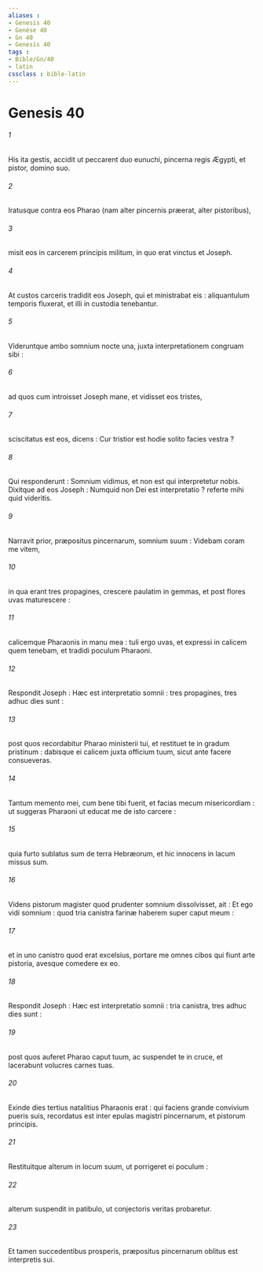```yaml
---
aliases : 
- Genesis 40
- Genèse 40
- Gn 40
- Genesis 40
tags : 
- Bible/Gn/40
- latin
cssclass : bible-latin
---
```


# Genesis 40

###### 1
His ita gestis, accidit ut peccarent duo eunuchi, pincerna regis Ægypti, et pistor, domino suo.
###### 2
Iratusque contra eos Pharao (nam alter pincernis præerat, alter pistoribus),
###### 3
misit eos in carcerem principis militum, in quo erat vinctus et Joseph.
###### 4
At custos carceris tradidit eos Joseph, qui et ministrabat eis : aliquantulum temporis fluxerat, et illi in custodia tenebantur.
###### 5
Videruntque ambo somnium nocte una, juxta interpretationem congruam sibi :
###### 6
ad quos cum introisset Joseph mane, et vidisset eos tristes,
###### 7
sciscitatus est eos, dicens : Cur tristior est hodie solito facies vestra ?
###### 8
Qui responderunt : Somnium vidimus, et non est qui interpretetur nobis. Dixitque ad eos Joseph : Numquid non Dei est interpretatio ? referte mihi quid videritis.
###### 9
Narravit prior, præpositus pincernarum, somnium suum : Videbam coram me vitem,
###### 10
in qua erant tres propagines, crescere paulatim in gemmas, et post flores uvas maturescere :
###### 11
calicemque Pharaonis in manu mea : tuli ergo uvas, et expressi in calicem quem tenebam, et tradidi poculum Pharaoni.
###### 12
Respondit Joseph : Hæc est interpretatio somnii : tres propagines, tres adhuc dies sunt :
###### 13
post quos recordabitur Pharao ministerii tui, et restituet te in gradum pristinum : dabisque ei calicem juxta officium tuum, sicut ante facere consueveras.
###### 14
Tantum memento mei, cum bene tibi fuerit, et facias mecum misericordiam : ut suggeras Pharaoni ut educat me de isto carcere :
###### 15
quia furto sublatus sum de terra Hebræorum, et hic innocens in lacum missus sum.
###### 16
Videns pistorum magister quod prudenter somnium dissolvisset, ait : Et ego vidi somnium : quod tria canistra farinæ haberem super caput meum :
###### 17
et in uno canistro quod erat excelsius, portare me omnes cibos qui fiunt arte pistoria, avesque comedere ex eo.
###### 18
Respondit Joseph : Hæc est interpretatio somnii : tria canistra, tres adhuc dies sunt :
###### 19
post quos auferet Pharao caput tuum, ac suspendet te in cruce, et lacerabunt volucres carnes tuas.
###### 20
Exinde dies tertius natalitius Pharaonis erat : qui faciens grande convivium pueris suis, recordatus est inter epulas magistri pincernarum, et pistorum principis.
###### 21
Restituitque alterum in locum suum, ut porrigeret ei poculum :
###### 22
alterum suspendit in patibulo, ut conjectoris veritas probaretur.
###### 23
Et tamen succedentibus prosperis, præpositus pincernarum oblitus est interpretis sui.
